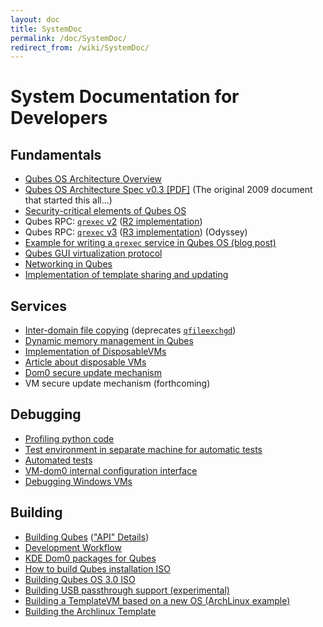 ```yaml
---
layout: doc
title: SystemDoc
permalink: /doc/SystemDoc/
redirect_from: /wiki/SystemDoc/
---
```


System Documentation for Developers
===================================

Fundamentals
------------
 * [Qubes OS Architecture Overview](/doc/QubesArchitecture/)
 * [Qubes OS Architecture Spec v0.3 [PDF]](http://files.qubes-os.org/files/doc/arch-spec-0.3.pdf) (The original 2009 document that started this all...)
 * [Security-critical elements of Qubes OS](/doc/SecurityCriticalCode/)
 * Qubes RPC: [`qrexec` v2](/doc/Qrexec/) ([R2 implementation](/doc/Qrexec2Implementation/))
 * Qubes RPC: [`qrexec` v3](/doc/Qrexec3/) ([R3 implementation](/doc/Qrexec3Implementation/)) (Odyssey)
 * [Example for writing a `qrexec` service in Qubes OS (blog post)](http://theinvisiblethings.blogspot.com/2013/02/converting-untrusted-pdfs-into-trusted.html)
 * [Qubes GUI virtualization protocol](/doc/GUIdocs/)
 * [Networking in Qubes](/doc/QubesNet/)
 * [Implementation of template sharing and updating](/doc/TemplateImplementation/)

Services
--------
 * [Inter-domain file copying](/doc/Qfilecopy/) (deprecates [`qfileexchgd`](/doc/Qfileexchgd/))
 * [Dynamic memory management in Qubes](/doc/Qmemman/)
 * [Implementation of DisposableVMs](/doc/DVMimpl/)
 * [Article about disposable VMs](http://theinvisiblethings.blogspot.com/2010/06/disposable-vms.html)
 * [Dom0 secure update mechanism](/doc/Dom0SecureUpdates/)
 * VM secure update mechanism (forthcoming)

Debugging
---------
 * [Profiling python code](/doc/Profiling/)
 * [Test environment in separate machine for automatic tests](/doc/TestBench/)
 * [Automated tests](/doc/AutomatedTests/)
 * [VM-dom0 internal configuration interface](/doc/VMInterface/)
 * [Debugging Windows VMs](/doc/WindowsDebugging/)

Building
--------
 * [Building Qubes](/doc/QubesBuilder/) (["API" Details](/doc/QubesBuilderDetails/))
 * [Development Workflow](/doc/DevelopmentWorkflow/)
 * [KDE Dom0 packages for Qubes](/doc/KdeDom0/)
 * [How to build Qubes installation ISO](/doc/InstallationIsoBuilding/)
 * [Building Qubes OS 3.0 ISO](/doc/QubesR3Building/)
 * [Building USB passthrough support (experimental)](/doc/USBVM/)
 * [Building a TemplateVM based on a new OS (ArchLinux example)](/doc/BuildingNonFedoraTemplate/)
 * [Building the Archlinux Template](/doc/BuildingArchlinuxTemplate/)


